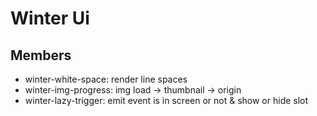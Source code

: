 # Winter Ui
## Members
 - winter-white-space: render line spaces
 - winter-img-progress: img load -> thumbnail -> origin
 - winter-lazy-trigger: emit event is in screen or not & show or hide slot
 
